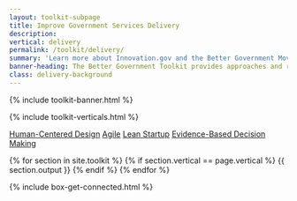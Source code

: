 ```yaml
---
layout: toolkit-subpage
title: Improve Government Services Delivery
description:
vertical: delivery
permalink: /toolkit/delivery/
summary: 'Learn more about Innovation.gov and the Better Government Movement'
banner-heading: The Better Government Toolkit provides approaches and resources to build a better government through innovation.
class: delivery-background
---
```


{% include toolkit-banner.html %}


{% include toolkit-verticals.html %}


<div class="delivery-background toolkit-button-group">
	<div class="usa-grid">
	<a class="usa-button" href="#human-centered">Human-Centered Design</a>
	<a class="usa-button" href="#agile">Agile</a>
	<a class="usa-button" href="#lean">Lean Startup</a>
	<a class="usa-button" href="#decision-making">Evidence-Based Decision Making</a>
	</div>
</div>

{% for section in site.toolkit %}
{% if section.vertical == page.vertical %}
{{ section.output }}
{% endif %}
{% endfor %}

{% include box-get-connected.html %}
